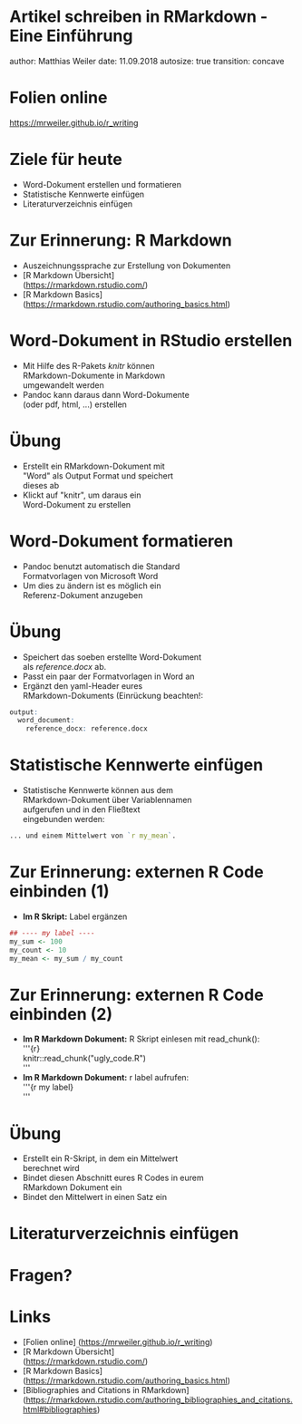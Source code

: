 Artikel schreiben in RMarkdown - Eine Einführung
========================================================
author: Matthias Weiler
date: 11.09.2018
autosize: true
transition: concave


Folien online
========================================================

https://mrweiler.github.io/r_writing


Ziele für heute
========================================================

- Word-Dokument erstellen und formatieren  
- Statistische Kennwerte einfügen
- Literaturverzeichnis einfügen  


Zur Erinnerung: R Markdown
========================================================
- Auszeichnungssprache zur Erstellung von Dokumenten 
- [R Markdown Übersicht]  
  (https://rmarkdown.rstudio.com/)
- [R Markdown Basics]
  (https://rmarkdown.rstudio.com/authoring_basics.html)
  

Word-Dokument in RStudio erstellen
========================================================

- Mit Hilfe des R-Pakets _knitr_ können  
  RMarkdown-Dokumente in Markdown  
  umgewandelt werden
- Pandoc kann daraus dann Word-Dokumente  
  (oder pdf, html, ...) erstellen


Übung
========================================================

- Erstellt ein RMarkdown-Dokument mit  
  "Word" als Output Format und speichert  
  dieses ab
- Klickt auf "knitr", um daraus ein  
  Word-Dokument zu erstellen


Word-Dokument formatieren
========================================================

- Pandoc benutzt automatisch die Standard  
  Formatvorlagen von Microsoft Word
- Um dies zu ändern ist es möglich ein  
  Referenz-Dokument anzugeben


Übung
========================================================

- Speichert das soeben erstellte Word-Dokument  
  als _reference.docx_ ab.
- Passt ein paar der Formatvorlagen in Word an
- Ergänzt den yaml-Header eures  
  RMarkdown-Dokuments (Einrückung beachten!:  

```r
output:  
  word_document:  
    reference_docx: reference.docx
```


Statistische Kennwerte einfügen
========================================================

- Statistische Kennwerte können aus dem  
  RMarkdown-Dokument über Variablennamen  
  aufgerufen und in den Fließtext  
  eingebunden werden:

```r
... und einem Mittelwert von `r my_mean`.
```


Zur Erinnerung: externen R Code einbinden (1)
========================================================
- __Im R Skript:__ Label ergänzen

```r
## ---- my label ----
my_sum <- 100
my_count <- 10
my_mean <- my_sum / my_count
```


Zur Erinnerung: externen R Code einbinden (2)
========================================================
- __Im R Markdown Dokument:__ R Skript einlesen mit read_chunk():  
'''{r}  
knitr::read_chunk("ugly_code.R")  
'''
- __Im R Markdown Dokument:__ r label aufrufen:  
'''{r my label}  
'''


Übung
========================================================
- Erstellt ein R-Skript, in dem ein Mittelwert  
  berechnet wird
- Bindet diesen Abschnitt eures R Codes in eurem  
  RMarkdown Dokument ein
- Bindet den Mittelwert in einen Satz ein


Literaturverzeichnis einfügen  
========================================================


Fragen?
========================================================


Links
========================================================

- [Folien online]
  (https://mrweiler.github.io/r_writing)  
- [R Markdown Übersicht]  
  (https://rmarkdown.rstudio.com/)
- [R Markdown Basics]
  (https://rmarkdown.rstudio.com/authoring_basics.html)
- [Bibliographies and Citations in RMarkdown]  
  (https://rmarkdown.rstudio.com/authoring_bibliographies_and_citations.html#bibliographies)

